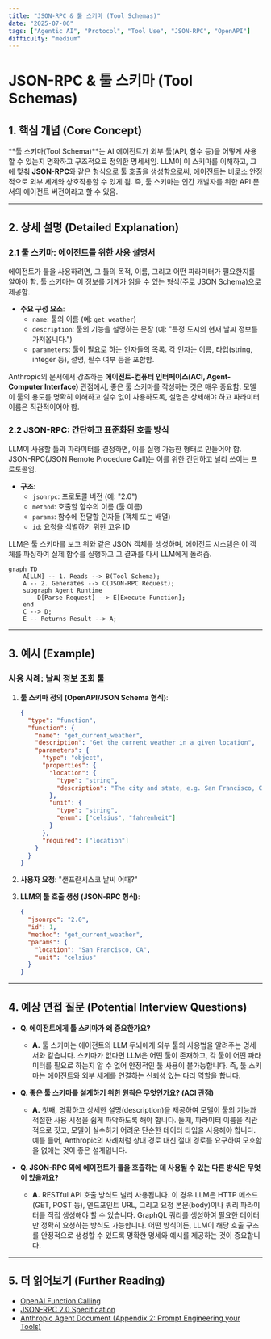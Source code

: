 ```yaml
---
title: "JSON-RPC & 툴 스키마 (Tool Schemas)"
date: "2025-07-06"
tags: ["Agentic AI", "Protocol", "Tool Use", "JSON-RPC", "OpenAPI"]
difficulty: "medium"
---
```


# JSON-RPC & 툴 스키마 (Tool Schemas)

## 1. 핵심 개념 (Core Concept)

**툴 스키마(Tool Schema)**는 AI 에이전트가 외부 툴(API, 함수 등)을 어떻게 사용할 수 있는지 명확하고 구조적으로 정의한 명세서임. LLM이 이 스키마를 이해하고, 그에 맞춰 **JSON-RPC**와 같은 형식으로 툴 호출을 생성함으로써, 에이전트는 비로소 안정적으로 외부 세계와 상호작용할 수 있게 됨. 즉, 툴 스키마는 인간 개발자를 위한 API 문서의 에이전트 버전이라고 할 수 있음.

---

## 2. 상세 설명 (Detailed Explanation)

### 2.1 툴 스키마: 에이전트를 위한 사용 설명서

에이전트가 툴을 사용하려면, 그 툴의 목적, 이름, 그리고 어떤 파라미터가 필요한지를 알아야 함. 툴 스키마는 이 정보를 기계가 읽을 수 있는 형식(주로 JSON Schema)으로 제공함.

*   **주요 구성 요소**:
    *   `name`: 툴의 이름 (예: `get_weather`)
    *   `description`: 툴의 기능을 설명하는 문장 (예: "특정 도시의 현재 날씨 정보를 가져옵니다.")
    *   `parameters`: 툴이 필요로 하는 인자들의 목록. 각 인자는 이름, 타입(string, integer 등), 설명, 필수 여부 등을 포함함.

Anthropic의 문서에서 강조하는 **에이전트-컴퓨터 인터페이스(ACI, Agent-Computer Interface)** 관점에서, 좋은 툴 스키마를 작성하는 것은 매우 중요함. 모델이 툴의 용도를 명확히 이해하고 실수 없이 사용하도록, 설명은 상세해야 하고 파라미터 이름은 직관적이어야 함.

### 2.2 JSON-RPC: 간단하고 표준화된 호출 방식

LLM이 사용할 툴과 파라미터를 결정하면, 이를 실행 가능한 형태로 만들어야 함. JSON-RPC(JSON Remote Procedure Call)는 이를 위한 간단하고 널리 쓰이는 프로토콜임.

*   **구조**:
    *   `jsonrpc`: 프로토콜 버전 (예: "2.0")
    *   `method`: 호출할 함수의 이름 (툴 이름)
    *   `params`: 함수에 전달할 인자들 (객체 또는 배열)
    *   `id`: 요청을 식별하기 위한 고유 ID

LLM은 툴 스키마를 보고 위와 같은 JSON 객체를 생성하며, 에이전트 시스템은 이 객체를 파싱하여 실제 함수를 실행하고 그 결과를 다시 LLM에게 돌려줌.

```mermaid
graph TD
    A[LLM] -- 1. Reads --> B(Tool Schema);
    A -- 2. Generates --> C(JSON-RPC Request);
    subgraph Agent Runtime
        D[Parse Request] --> E[Execute Function];
    end
    C --> D;
    E -- Returns Result --> A;
```

---

## 3. 예시 (Example)

### 사용 사례: 날씨 정보 조회 툴

1.  **툴 스키마 정의 (OpenAPI/JSON Schema 형식)**:
    ```json
    {
      "type": "function",
      "function": {
        "name": "get_current_weather",
        "description": "Get the current weather in a given location",
        "parameters": {
          "type": "object",
          "properties": {
            "location": {
              "type": "string",
              "description": "The city and state, e.g. San Francisco, CA"
            },
            "unit": {
              "type": "string",
              "enum": ["celsius", "fahrenheit"]
            }
          },
          "required": ["location"]
        }
      }
    }
    ```

2.  **사용자 요청**: "샌프란시스코 날씨 어때?"

3.  **LLM의 툴 호출 생성 (JSON-RPC 형식)**:
    ```json
    {
      "jsonrpc": "2.0",
      "id": 1,
      "method": "get_current_weather",
      "params": {
        "location": "San Francisco, CA",
        "unit": "celsius"
      }
    }
    ```

---

## 4. 예상 면접 질문 (Potential Interview Questions)

*   **Q. 에이전트에게 툴 스키마가 왜 중요한가요?**
    *   **A.** 툴 스키마는 에이전트의 LLM 두뇌에게 외부 툴의 사용법을 알려주는 명세서와 같습니다. 스키마가 없다면 LLM은 어떤 툴이 존재하고, 각 툴이 어떤 파라미터를 필요로 하는지 알 수 없어 안정적인 툴 사용이 불가능합니다. 즉, 툴 스키마는 에이전트와 외부 세계를 연결하는 신뢰성 있는 다리 역할을 합니다.

*   **Q. 좋은 툴 스키마를 설계하기 위한 원칙은 무엇인가요? (ACI 관점)**
    *   **A.** 첫째, 명확하고 상세한 설명(description)을 제공하여 모델이 툴의 기능과 적절한 사용 시점을 쉽게 파악하도록 해야 합니다. 둘째, 파라미터 이름을 직관적으로 짓고, 모델이 실수하기 어려운 단순한 데이터 타입을 사용해야 합니다. 예를 들어, Anthropic의 사례처럼 상대 경로 대신 절대 경로를 요구하여 모호함을 없애는 것이 좋은 설계입니다.

*   **Q. JSON-RPC 외에 에이전트가 툴을 호출하는 데 사용될 수 있는 다른 방식은 무엇이 있을까요?**
    *   **A.** RESTful API 호출 방식도 널리 사용됩니다. 이 경우 LLM은 HTTP 메소드(GET, POST 등), 엔드포인트 URL, 그리고 요청 본문(body)이나 쿼리 파라미터를 직접 생성해야 할 수 있습니다. GraphQL 쿼리를 생성하여 필요한 데이터만 정확히 요청하는 방식도 가능합니다. 어떤 방식이든, LLM이 해당 호출 구조를 안정적으로 생성할 수 있도록 명확한 명세와 예시를 제공하는 것이 중요합니다.

---

## 5. 더 읽어보기 (Further Reading)

*   [OpenAI Function Calling](https://platform.openai.com/docs/guides/function-calling)
*   [JSON-RPC 2.0 Specification](https://www.jsonrpc.org/specification)
*   [Anthropic Agent Document (Appendix 2: Prompt Engineering your Tools)](https://www.anthropic.com/engineering/building-effective-agents)